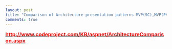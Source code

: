 ```yaml
---
layout: post
title: "Comparison of Architecture presentation patterns MVP(SC),MVP(PV),PM,MVVM and MVC"
comments: true
---
```

<p><strong><span style="font-size: medium; color: #ff0000;"><a href="http://www.codeproject.com/KB/aspnet/ArchitectureComparison.aspx"><span style="color: #ff0000;">http://www.codeproject.com/KB/aspnet/ArchitectureComparison.aspx</span></a></span></strong></p>
